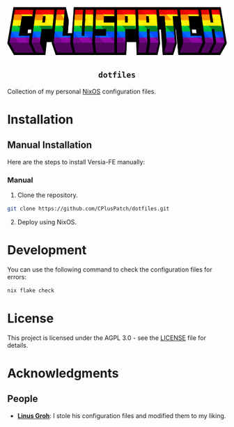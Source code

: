 <div align="center">
    <a href="https://versia.pub">
        <picture>
            <img src="https://raw.githubusercontent.com/CPlusPatch/CPlusPatch/main/assets/minecraft_title.png" alt="CPlusPatch Logo" height="110" />
        </picture>
    </a>
</div>


<h2 align="center">
  <strong><code>dotfiles</code></strong>
</h2>

Collection of my personal [NixOS](https://nixos.org) configuration files.

# Installation

## Manual Installation

Here are the steps to install Versia-FE manually:

### Manual

1. Clone the repository.
```bash
git clone https://github.com/CPlusPatch/dotfiles.git
```

2. Deploy using NixOS.

# Development

You can use the following command to check the configuration files for errors:

```bash
nix flake check
```

# License

This project is licensed under the AGPL 3.0 - see the [LICENSE](LICENSE) file for details.

# Acknowledgments

## People

- [**Linus Groh**](https://github.com/linusg): I stole his configuration files and modified them to my liking.